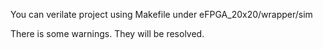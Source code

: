 You can verilate project using Makefile under eFPGA_20x20/wrapper/sim

There is some warnings. They will be resolved.
